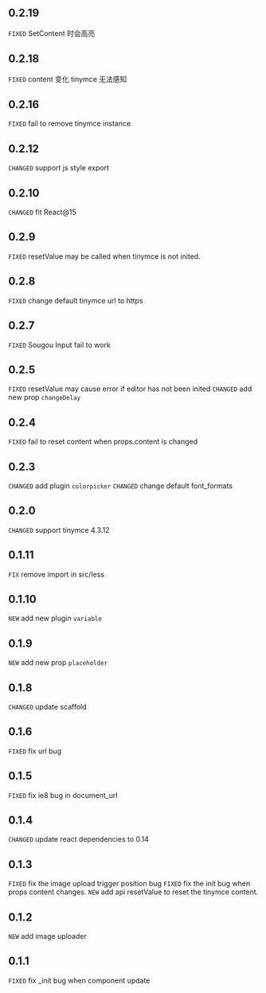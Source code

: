 ## 0.2.19
`FIXED` SetContent 时会高亮

## 0.2.18
`FIXED` content 变化 tinymce 无法感知

## 0.2.16
`FIXED` fail to remove tinymce instance

## 0.2.12
`CHANGED` support js style export

## 0.2.10

`CHANGED` fit React@15

## 0.2.9

`FIXED` resetValue may be called when tinymce is not inited.

## 0.2.8

`FIXED` change default tinymce url to https
 
## 0.2.7

`FIXED` Sougou Input fail to work

## 0.2.5

`FIXED` resetValue may cause error if editor has not been inited
`CHANGED` add new prop `changeDelay`

## 0.2.4

`FIXED` fail to reset content when props.content is changed

## 0.2.3

`CHANGED` add plugin `colorpicker`
`CHANGED` change default font_formats

## 0.2.0

`CHANGED` support tinymce 4.3.12

## 0.1.11
`FIX` remove import in src/less

## 0.1.10
`NEW` add new plugin `variable`

## 0.1.9

`NEW` add new prop `placeholder`

## 0.1.8

`CHANGED` update scaffold

## 0.1.6

`FIXED` fix url bug

## 0.1.5

`FIXED` fix ie8 bug in document_url

## 0.1.4

`CHANGED` update react dependencies to 0.14

## 0.1.3

`FIXED` fix the image upload trigger position bug
`FIXED` fix the init bug when props content changes.
`NEW` add api resetValue to reset the tinymce content.

## 0.1.2

`NEW` add image uploader

## 0.1.1

`FIXED` fix _init bug when component update